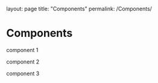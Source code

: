 layout: page
title: "Components"
permalink: /Components/

<h1>Components</h1>

<p>component 1 </p>
<p>component 2</p>
<p>component 3</p>
